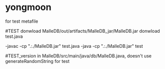 # yongmoon
for test metafile

#TEST 
donwload MalleDB/out/artifacts/MalleDB_jar/MalleDB.jar
donwload test.java 

-javac -cp ".:./MalleDB.jar" test.java
-java -cp ".:./MalleDB.jar" test

#TEST_version 
 in MalleDB/src/main/java/db/MalleDB.java, doesn't use generateRandomString for test
